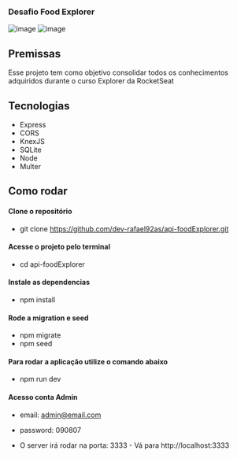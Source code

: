 ### Desafio Food Explorer

![image](https://user-images.githubusercontent.com/77762757/236356825-25ec2a15-dcef-4734-a42e-7a22668325d6.png)
![image](https://user-images.githubusercontent.com/77762757/236356850-cde46023-810b-4fe1-a641-a232aced2e60.png)

## Premissas

Esse projeto tem como objetivo consolidar todos os conhecimentos adquiridos durante o curso Explorer da RocketSeat

## Tecnologias

- Express
- CORS
- KnexJS
- SQLite
- Node
- Multer

## Como rodar

#### Clone o repositório
- git clone https://github.com/dev-rafael92as/api-foodExplorer.git

#### Acesse o projeto pelo terminal
- cd api-foodExplorer

#### Instale as dependencias
- npm install

#### Rode a migration e seed
- npm migrate
- npm seed

#### Para rodar a aplicação utilize o comando abaixo
- npm run dev

#### Acesso conta Admin
- email: admin@email.com
- password: 090807

- O server irá rodar na porta: 3333 - Vá para http://localhost:3333

